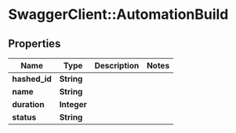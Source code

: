 # SwaggerClient::AutomationBuild

## Properties
Name | Type | Description | Notes
------------ | ------------- | ------------- | -------------
**hashed_id** | **String** |  | 
**name** | **String** |  | 
**duration** | **Integer** |  | 
**status** | **String** |  | 


